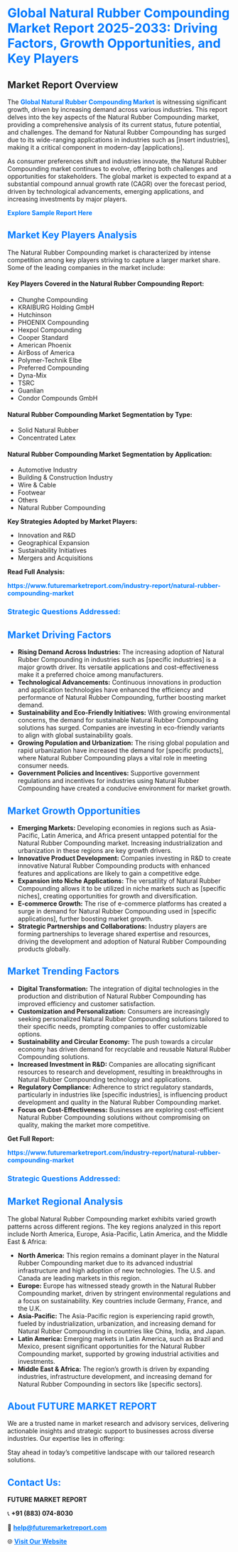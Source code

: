 <h1 style="color: #007BFF;">Global Natural Rubber Compounding Market Report 2025-2033: Driving Factors, Growth Opportunities, and Key Players</h1>

<section id="overview">
<h2>Market Report Overview</h2>
<p>The <a href="https://www.futuremarketreport.com/industry-report/natural-rubber-compounding-market" style="color: #007BFF; text-decoration: none;"><strong>Global Natural Rubber Compounding Market</strong></a> is witnessing significant growth, driven by increasing demand across various industries. This report delves into the key aspects of the Natural Rubber Compounding market, providing a comprehensive analysis of its current status, future potential, and challenges. The demand for Natural Rubber Compounding has surged due to its wide-ranging applications in industries such as [insert industries], making it a critical component in modern-day [applications].</p>
<p>As consumer preferences shift and industries innovate, the Natural Rubber Compounding market continues to evolve, offering both challenges and opportunities for stakeholders. The global market is expected to expand at a substantial compound annual growth rate (CAGR) over the forecast period, driven by technological advancements, emerging applications, and increasing investments by major players.</p>
</section>

<section id="overview">
<p><a href="https://www.futuremarketreport.com/request-sample/reportId=120093" style="color: #007BFF; text-decoration: none;"><strong>Explore Sample Report Here</strong></a></p>
</section>

<section id="key-players">
<h2 style="color: #007BFF;">Market Key Players Analysis</h2>
<p>The Natural Rubber Compounding market is characterized by intense competition among key players striving to capture a larger market share. Some of the leading companies in the market include:</p>
<h4>Key Players Covered in the Natural Rubber Compounding Report:</h4>
<ul><li>Chunghe Compounding</li><li>KRAIBURG Holding GmbH</li><li>Hutchinson</li><li>PHOENIX Compounding</li><li>Hexpol Compounding</li><li>Cooper Standard</li><li>American Phoenix</li><li>AirBoss of America</li><li>Polymer-Technik Elbe</li><li>Preferred Compounding</li><li>Dyna-Mix</li><li>TSRC</li><li>Guanlian</li><li>Condor Compounds GmbH</li></ul>
<h4>Natural Rubber Compounding Market Segmentation by Type:</h4>
<ul><li>Solid Natural Rubber</li><li>Concentrated Latex</li></ul>

<h4>Natural Rubber Compounding Market Segmentation by Application:</h4>
<ul><li>Automotive Industry</li><li>Building &amp; Construction Industry</li><li>Wire &amp; Cable</li><li>Footwear</li><li>Others</li><li>Natural Rubber Compounding</li></ul>
<p><strong>Key Strategies Adopted by Market Players:</strong></p>
<ul>
<li>Innovation and R&D</li>
<li>Geographical Expansion</li>
<li>Sustainability Initiatives</li>
<li>Mergers and Acquisitions</li>
</ul>
</section>

<section>
<p><strong>Read Full Analysis: </strong></p><a href="https://www.futuremarketreport.com/industry-report/natural-rubber-compounding-market" style="color: #007BFF; text-decoration: none;"><strong>https://www.futuremarketreport.com/industry-report/natural-rubber-compounding-market</strong></a>
<h3 style="color: #007BFF;">Strategic Questions Addressed:</h3>
</section>

<section id="driving-factors">
<h2 style="color: #007BFF;">Market Driving Factors</h2>
<ul>
<li><strong>Rising Demand Across Industries:</strong> The increasing adoption of Natural Rubber Compounding in industries such as [specific industries] is a major growth driver. Its versatile applications and cost-effectiveness make it a preferred choice among manufacturers.</li>
<li><strong>Technological Advancements:</strong> Continuous innovations in production and application technologies have enhanced the efficiency and performance of Natural Rubber Compounding, further boosting market demand.</li>
<li><strong>Sustainability and Eco-Friendly Initiatives:</strong> With growing environmental concerns, the demand for sustainable Natural Rubber Compounding solutions has surged. Companies are investing in eco-friendly variants to align with global sustainability goals.</li>
<li><strong>Growing Population and Urbanization:</strong> The rising global population and rapid urbanization have increased the demand for [specific products], where Natural Rubber Compounding plays a vital role in meeting consumer needs.</li>
<li><strong>Government Policies and Incentives:</strong> Supportive government regulations and incentives for industries using Natural Rubber Compounding have created a conducive environment for market growth.</li>
</ul>
</section>

<section id="growth-opportunities">
<h2 style="color: #007BFF;">Market Growth Opportunities</h2>
<ul>
<li><strong>Emerging Markets:</strong> Developing economies in regions such as Asia-Pacific, Latin America, and Africa present untapped potential for the Natural Rubber Compounding market. Increasing industrialization and urbanization in these regions are key growth drivers.</li>
<li><strong>Innovative Product Development:</strong> Companies investing in R&D to create innovative Natural Rubber Compounding products with enhanced features and applications are likely to gain a competitive edge.</li>
<li><strong>Expansion into Niche Applications:</strong> The versatility of Natural Rubber Compounding allows it to be utilized in niche markets such as [specific niches], creating opportunities for growth and diversification.</li>
<li><strong>E-commerce Growth:</strong> The rise of e-commerce platforms has created a surge in demand for Natural Rubber Compounding used in [specific applications], further boosting market growth.</li>
<li><strong>Strategic Partnerships and Collaborations:</strong> Industry players are forming partnerships to leverage shared expertise and resources, driving the development and adoption of Natural Rubber Compounding products globally.</li>
</ul>
</section>

<section id="trending-factors">
<h2 style="color: #007BFF;">Market Trending Factors</h2>
<ul>
<li><strong>Digital Transformation:</strong> The integration of digital technologies in the production and distribution of Natural Rubber Compounding has improved efficiency and customer satisfaction.</li>
<li><strong>Customization and Personalization:</strong> Consumers are increasingly seeking personalized Natural Rubber Compounding solutions tailored to their specific needs, prompting companies to offer customizable options.</li>
<li><strong>Sustainability and Circular Economy:</strong> The push towards a circular economy has driven demand for recyclable and reusable Natural Rubber Compounding solutions.</li>
<li><strong>Increased Investment in R&D:</strong> Companies are allocating significant resources to research and development, resulting in breakthroughs in Natural Rubber Compounding technology and applications.</li>
<li><strong>Regulatory Compliance:</strong> Adherence to strict regulatory standards, particularly in industries like [specific industries], is influencing product development and quality in the Natural Rubber Compounding market.</li>
<li><strong>Focus on Cost-Effectiveness:</strong> Businesses are exploring cost-efficient Natural Rubber Compounding solutions without compromising on quality, making the market more competitive.</li>
</ul>
</section>

<section>
<p><strong>Get Full Report: </strong></p><a href="https://www.futuremarketreport.com/industry-report/natural-rubber-compounding-market" style="color: #007BFF; text-decoration: none;"><strong>https://www.futuremarketreport.com/industry-report/natural-rubber-compounding-market</strong></a>
<h3 style="color: #007BFF;">Strategic Questions Addressed:</h3>
</section>


<section id="regional-analysis">
<h2 style="color: #007BFF;">Market Regional Analysis</h2>
<p>The global Natural Rubber Compounding market exhibits varied growth patterns across different regions. The key regions analyzed in this report include North America, Europe, Asia-Pacific, Latin America, and the Middle East & Africa:</p>
<ul>
<li><strong>North America:</strong> This region remains a dominant player in the Natural Rubber Compounding market due to its advanced industrial infrastructure and high adoption of new technologies. The U.S. and Canada are leading markets in this region.</li>
<li><strong>Europe:</strong> Europe has witnessed steady growth in the Natural Rubber Compounding market, driven by stringent environmental regulations and a focus on sustainability. Key countries include Germany, France, and the U.K.</li>
<li><strong>Asia-Pacific:</strong> The Asia-Pacific region is experiencing rapid growth, fueled by industrialization, urbanization, and increasing demand for Natural Rubber Compounding in countries like China, India, and Japan.</li>
<li><strong>Latin America:</strong> Emerging markets in Latin America, such as Brazil and Mexico, present significant opportunities for the Natural Rubber Compounding market, supported by growing industrial activities and investments.</li>
<li><strong>Middle East & Africa:</strong> The region’s growth is driven by expanding industries, infrastructure development, and increasing demand for Natural Rubber Compounding in sectors like [specific sectors].</li>
</ul>
</section>

<footer>
<h2 style="color: #007BFF;">About FUTURE MARKET REPORT</h2>
<p>We are a trusted name in market research and advisory services, delivering actionable insights and strategic support to businesses across diverse industries. Our expertise lies in offering:</p>

<p>Stay ahead in today’s competitive landscape with our tailored research solutions.</p>

<h2 style="color: #007BFF;">Contact Us:</h2>
<p><strong>FUTURE MARKET REPORT</strong></p>
<p>📞 <strong>+91 (883) 074-8030</strong></p>
<p>📧 <strong><a href="mailto:help@futuremarketreport.com" style="color: #007BFF;">help@futuremarketreport.com</a></strong></p>
<p>🌐 <strong><a href="https://www.futuremarketreport.com/" style="color: #007BFF;">Visit Our Website</a></strong></p>
</footer>